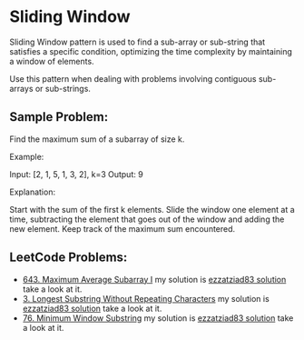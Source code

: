 # Sliding Window
Sliding Window pattern is used to find a sub-array or sub-string that satisfies a specific condition, optimizing the time complexity by maintaining a window of elements.

Use this pattern when dealing with problems involving contiguous sub-arrays or sub-strings.

## Sample Problem:
Find the maximum sum of a subarray of size k.

Example:

Input: [2, 1, 5, 1, 3, 2], k=3
Output: 9

Explanation:

Start with the sum of the first k elements.
Slide the window one element at a time, subtracting the element that goes out of the window and adding the new element.
Keep track of the maximum sum encountered.

## LeetCode Problems:

- [643. Maximum Average Subarray I](https://leetcode.com/problems/maximum-average-subarray-i/)
my solution is [ezzatziad83 solution](https://leetcode.com/problems/maximum-average-subarray-i/solutions/6441803/java-solution-by-ezzatziad83-2ep2) take a look at it.
- [3. Longest Substring Without Repeating Characters](https://leetcode.com/problems/longest-substring-without-repeating-characters/)
my solution is [ezzatziad83 solution](https://leetcode.com/problems/longest-substring-without-repeating-characters/solutions/6441845/java-solution-by-ezzatziad83-fd9b) take a look at it.
- [76. Minimum Window Substring](https://leetcode.com/problems/minimum-window-substring/)
my solution is [ezzatziad83 solution](https://leetcode.com/problems/minimum-window-substring/solutions/6441961/java-solution-by-ezzatziad83-bzr3) take a look at it.